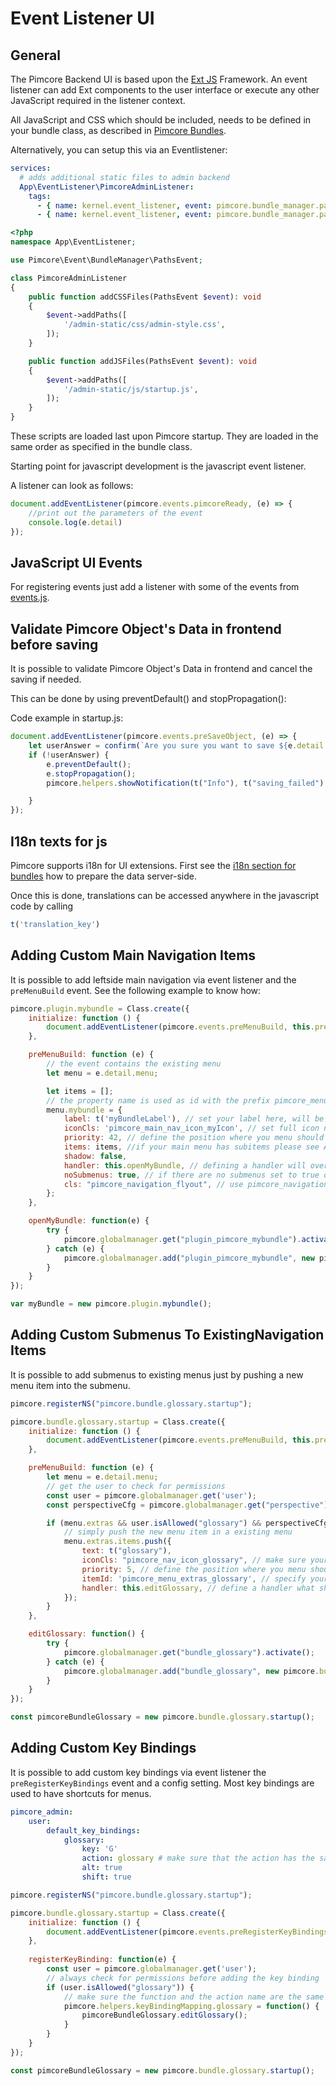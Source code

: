 # Event Listener UI

## General

The Pimcore Backend UI is based upon the [Ext JS](https://www.sencha.com/products/extjs/#overview) Framework. An event listener can
add Ext components to the user interface or execute any other JavaScript required in the listener context.

All JavaScript and CSS which should be included, needs to be defined in your bundle class, as described in 
[Pimcore Bundles](./05_Pimcore_Bundles/README.md). 

Alternatively, you can setup this via an Eventlistener:

```yaml
services:
  # adds additional static files to admin backend
  App\EventListener\PimcoreAdminListener:
    tags:
      - { name: kernel.event_listener, event: pimcore.bundle_manager.paths.css, method: addCSSFiles }
      - { name: kernel.event_listener, event: pimcore.bundle_manager.paths.js, method: addJSFiles }
```

```php
<?php
namespace App\EventListener;

use Pimcore\Event\BundleManager\PathsEvent;

class PimcoreAdminListener
{
    public function addCSSFiles(PathsEvent $event): void
    {
        $event->addPaths([
            '/admin-static/css/admin-style.css',
        ]);
    }

    public function addJSFiles(PathsEvent $event): void
    {
        $event->addPaths([
            '/admin-static/js/startup.js',
        ]);
    }
}
```


These scripts are loaded last upon Pimcore startup. They are loaded in the same order as specified in the bundle class.

Starting point for javascript development is the javascript event listener.

A listener can look as follows: 
```javascript
document.addEventListener(pimcore.events.pimcoreReady, (e) => {
    //print out the parameters of the event
    console.log(e.detail)
});
```

## JavaScript UI Events

For registering events just add a listener with some of the events from [events.js](https://github.com/pimcore/admin-ui-classic-bundle/blob/1.x/public/js/pimcore/events.js). 


## Validate Pimcore Object's Data in frontend before saving

It is possible to validate Pimcore Object's Data in frontend and cancel the saving if needed.

This can be done by using preventDefault() and stopPropagation():

Code example in startup.js:

```javascript
document.addEventListener(pimcore.events.preSaveObject, (e) => {
    let userAnswer = confirm(`Are you sure you want to save ${e.detail.object.data.general.className}?`);
    if (!userAnswer) {
        e.preventDefault();
        e.stopPropagation();
        pimcore.helpers.showNotification(t("Info"), t("saving_failed") + ' ' + 'placeholder', 'info');

    }
});
```

## I18n texts for js

Pimcore supports i18n for UI extensions. First see the [i18n section for bundles](./README.md) how to prepare the data 
server-side. 

Once this is done, translations can be accessed anywhere in the javascript code by calling

```javascript
t('translation_key')
```

## Adding Custom Main Navigation Items

It is possible to add leftside main navigation via event listener and the `preMenuBuild` event. See the following example to know how: 

```javascript
pimcore.plugin.mybundle = Class.create({
    initialize: function () {
        document.addEventListener(pimcore.events.preMenuBuild, this.preMenuBuild.bind(this));
    },

    preMenuBuild: function (e) {
        // the event contains the existing menu
        let menu = e.detail.menu;

        let items = [];
        // the property name is used as id with the prefix pimcore_menu_ in the html markup e.g. pimcore_menu_mybundle
        menu.mybundle = {
            label: t('myBundleLabel'), // set your label here, will be shown as tooltip
            iconCls: 'pimcore_main_nav_icon_myIcon', // set full icon name here
            priority: 42, // define the position where you menu should be shown. Core menu items will leave a gap of 10 custom main menu items
            items: items, //if your main menu has subitems please see Adding Custom Submenus To ExistingNavigation Items 
            shadow: false,
            handler: this.openMyBundle, // defining a handler will override the standard "showSubMenu" functionality, use in combination with "noSubmenus"
            noSubmenus: true, // if there are no submenus set to true otherwise menu won't show up
            cls: "pimcore_navigation_flyout", // use pimcore_navigation_flyout if you have subitems
        };
    },

    openMyBundle: function(e) {
        try {
            pimcore.globalmanager.get("plugin_pimcore_mybundle").activate();
        } catch (e) {
            pimcore.globalmanager.add("plugin_pimcore_mybundle", new pimcore.plugin.mybundle());
        }
    }
});

var myBundle = new pimcore.plugin.mybundle();
```
## Adding Custom Submenus To ExistingNavigation Items

It is possible to add submenus to existing menus just by pushing a new menu item into the submenu.

```javascript
pimcore.registerNS("pimcore.bundle.glossary.startup");

pimcore.bundle.glossary.startup = Class.create({
    initialize: function () {
        document.addEventListener(pimcore.events.preMenuBuild, this.preMenuBuild.bind(this));
    },

    preMenuBuild: function (e) {
        let menu = e.detail.menu;
        // get the user to check for permissions
        const user = pimcore.globalmanager.get('user');
        const perspectiveCfg = pimcore.globalmanager.get("perspective");

        if (menu.extras && user.isAllowed("glossary") && perspectiveCfg.inToolbar("extras.glossary")) {
            // simply push the new menu item in a existing menu
            menu.extras.items.push({
                text: t("glossary"),
                iconCls: "pimcore_nav_icon_glossary", // make sure your icon class exists
                priority: 5, // define the position where you menu should be shown. Core menu items will leave a gap of 10 custom menu items
                itemId: 'pimcore_menu_extras_glossary', // specify your custom itemId here
                handler: this.editGlossary, // define a handler what should happen if you click on the menu item
            });
        }
    },

    editGlossary: function() {
        try {
            pimcore.globalmanager.get("bundle_glossary").activate();
        } catch (e) {
            pimcore.globalmanager.add("bundle_glossary", new pimcore.bundle.glossary.settings());
        }
    }
});

const pimcoreBundleGlossary = new pimcore.bundle.glossary.startup();
```


## Adding Custom Key Bindings

It is possible to add custom key bindings via event listener the `preRegisterKeyBindings` event and a config setting. Most key bindings are used to have shortcuts for menus.

```yaml
pimcore_admin:
    user:
        default_key_bindings:
            glossary:
                key: 'G'
                action: glossary # make sure that the action has the same name as the function you add to the keyBindingMapping e.g. pimcore.helpers.keyBindingMapping.glossary
                alt: true
                shift: true
```

```javascript
pimcore.registerNS("pimcore.bundle.glossary.startup");

pimcore.bundle.glossary.startup = Class.create({
    initialize: function () {
        document.addEventListener(pimcore.events.preRegisterKeyBindings, this.registerKeyBinding.bind(this));
    },
    
    registerKeyBinding: function(e) {
        const user = pimcore.globalmanager.get('user');
        // always check for permissions before adding the key binding
        if (user.isAllowed("glossary")) {
            // make sure the function and the action name are the same
            pimcore.helpers.keyBindingMapping.glossary = function() {
                pimcoreBundleGlossary.editGlossary();
            }
        }
    }
});

const pimcoreBundleGlossary = new pimcore.bundle.glossary.startup();
```
